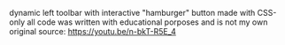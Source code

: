 dynamic left toolbar with interactive "hamburger" button made with CSS-only
all code was written with educational porposes and is not my own
original source: https://youtu.be/n-bkT-R5E_4
